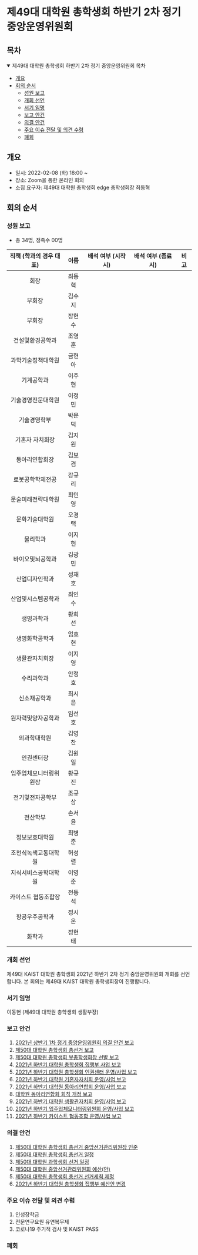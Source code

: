 제49대 대학원 총학생회 하반기 2차 정기 중앙운영위원회 
===

## 목차

<details open>
<summary>제49대 대학원 총학생회 하반기 2차 정기 중앙운영위원회 목차</summary>
  
- [개요](#개요) 
- [회의 순서](#회의-순서) 
	- [성원 보고](#성원-보고) 
	- [개회 선언](#개회-선언) 
	- [서기 임명](#서기-임명) 
	- [보고 안건](#보고-안건) 
	- [의결 안건](#의결-안건) 
	- [주요 이슈 전달 및 의견 수렴](#주요-이슈-전달-및-의견-수렴) 
	- [폐회](#폐회) 
</details>

## 개요 
- 일시: 2022-02-08 (화) 18:00 ~
- 장소: Zoom을 통한 온라인 회의
- 소집 요구자: 제49대 대학원 총학생회 edge 총학생회장 최동혁 

## 회의 순서
### 성원 보고
- 총 34명, 정족수 00명  

| 직책 (학과의 경우 대표) | 이름 | 배석 여부 (시작 시) | 배석 여부 (종료 시) | 비고 | 
|:---:|:---:|:---:|:---:|:---:|
| 회장 | 최동혁 | | | | 
| 부회장 | 김수지 | | | |
| 부회장 | 장현수 | | | |
| 건설및환경공학과 | 조영훈 | | | |
| 과학기술정책대학원 | 금현아 | | | |
| 기계공학과 | 이주현 | | | |
| 기술경영전문대학원 | 이정민 | | | |
| 기술경영학부 | 박문덕 | | | |
| 기혼자 자치회장 | 김지원 | | | |
| 동아리연합회장 | 김보겸 | | | |
| 로봇공학학제전공 | 강규리 | | | |
| 문술미래전략대학원 | 최민영 | | | |
| 문화기술대학원 | 오경택 | | | |
| 물리학과 | 이지헌 | | | |
| 바이오및뇌공학과 | 김광민 | | | |
| 산업디자인학과 | 성재호 | | | |
| 산업및시스템공학과 | 최인수 | | | |
| 생명과학과 | 황희선 | | | |
| 생명화학공학과 | 엄호현 | | | |
| 생활관자치회장 | 이지영 | | | |
| 수리과학과 | 안정호 | | | |
| 신소재공학과 | 최시은 | | | |
| 원자력및양자공학과 | 임선호 | | | |
| 의과학대학원 | 김영찬 | | | |
| 인권센터장 | 김원일 | | | |
| 입주업체모니터링위원장 | 황규진 | | | |
| 전기및전자공학부 | 조규상 | | | |
| 전산학부 | 손서윤 | | | |
| 정보보호대학원 | 최병준 | | | |
| 조천식녹색교통대학원 | 허성렬 | | | |
| 지식서비스공학대학원 | 이영준 | | | |
| 카이스트 협동조합장 | 전동석 | | | |
| 항공우주공학과 | 정시온 | | | |
| 화학과 | 정현태 | | | |

### 개회 선언
제49대 KAIST 대학원 총학생회 2021년 하반기 2차 정기 중앙운영위원회 개회를 선언합니다. 본 회의는 제49대 KAIST 대학원 총학생회장이 진행합니다.

### 서기 임명
이동헌 (제49대 대학원 총학생회 생활부장) 

### 보고 안건
1. [2021년 상반기 1차 정기 중앙운영위원회 의결 안건 보고](보고안건/2021년-하반기-1차-정기-중앙운영위원회-의결-안건-보고.md)
2. [제50대 대학원 총학생회 총선거 보고](보고안건/제50대-대학원-총학생회-총선거-보고.md)
3. [제50대 대학원 총학생회 부총학생회장 선발 보고](보고안건/제50대-대학원-총학생회-부총학생회장-선발-보고.md)
4. [2021년 하반기 대학원 총학생회 집행부 사업 보고](보고안건/2021년-하반기-대학원-총학생회-집행부-사업-보고.md)
5. [2021년 하반기 대학원 총학생회 인권센터 운영/사업 보고](보고안건/2021년-하반기-대학원-총학생회-인권센터-운영-사업-보고.md)
6. [2021년 하반기 대학원 기혼자자치회 운영/사업 보고](보고안건/2021년-하반기-대학원-기혼자자치회-운영-사업-보고.md)
7. [2021년 하반기 대학원 동아리연합회 운영/사업 보고](보고안건/2021년-하반기-대학원-동아리연합회-운영-사업-보고.md)
8. [대학원 동아리연합회 회칙 개정 보고](보고안건/대학원-동아리연합회-회칙-개정-보고.md)
9. [2021년 하반기 대학원 생활관자치회 운영/사업 보고](보고안건/2021년-하반기-대학원-생활관자치회-운영-사업-보고.md)
10. [2021년 하반기 입주업체모니터링위원회 운영/사업 보고](보고안건/2021년-하반기-입주업체모니터링위원회-운영-사업-보고.md)
11. [2021년 하반기 카이스트 협동조합 운영/사업 보고](보고안건/2021년-하반기-카이스트-협동조합-운영-사업-보고.md)


### 의결 안건
1. [제50대 대학원 총학생회 총선거 중앙선거관리위원장 인준](의결안건/제50대-대학원-총학생회-총선거-중앙선거관리위원장-인준.md)
2. [제50대 대학원 총학생회 총선거 일정](의결안건/제50대-대학원-총학생회-총선거-일정.md)
3. [제50대 대학원 과학생회 선거 일정](의결안건/제50대-대학원-과학생회-선거-일정.md)
4. [제50대 대학원 중앙선거관리위원회 예산(안)](의결안건/제50대-대학원-중앙선거관리위원회-예산(안).md)
5. [제50대 대학원 총학생회 총선거 선거세칙 제정](의결안건/제50대-대학원-총학생회-총선거-선거세칙-제정.md)
6. [2021년 하반기 대학원 총학생회 집행부 예산안 변경](의결안건/2021년-하반기-대학원-총학생회-집행부-예산안-변경.md)

### 주요 이슈 전달 및 의견 수렴
1. 인성장학금
2. 전문연구요원 유연복무제
3. 코로나19 주기적 검사 및 KAIST PASS

### 폐회


